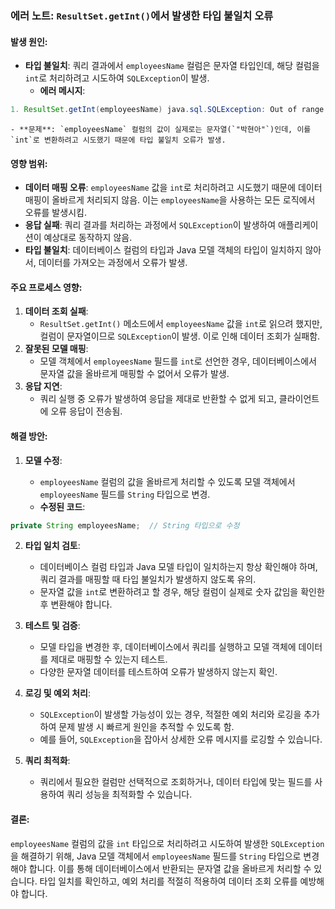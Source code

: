 ### 에러 노트: `ResultSet.getInt()`에서 발생한 타입 불일치 오류

#### 발생 원인:

- **타입 불일치**: 쿼리 결과에서 `employeesName` 컬럼은 문자열 타입인데, 해당 컬럼을 `int`로 처리하려고 시도하여 `SQLException`이 발생.
    - **에러 메시지**:
```java
1. ResultSet.getInt(employeesName) java.sql.SQLException: Out of range value for column 'employeesName': value 박현아
```        
    - **문제**: `employeesName` 컬럼의 값이 실제로는 문자열(`"박현아"`)인데, 이를 `int`로 변환하려고 시도했기 때문에 타입 불일치 오류가 발생.

#### 영향 범위:

- **데이터 매핑 오류**: `employeesName` 값을 `int`로 처리하려고 시도했기 때문에 데이터 매핑이 올바르게 처리되지 않음. 이는 `employeesName`을 사용하는 모든 로직에서 오류를 발생시킴.
- **응답 실패**: 쿼리 결과를 처리하는 과정에서 `SQLException`이 발생하여 애플리케이션이 예상대로 동작하지 않음.
- **타입 불일치**: 데이터베이스 컬럼의 타입과 Java 모델 객체의 타입이 일치하지 않아서, 데이터를 가져오는 과정에서 오류가 발생.

#### 주요 프로세스 영향:

1. **데이터 조회 실패**:
    - `ResultSet.getInt()` 메소드에서 `employeesName` 값을 `int`로 읽으려 했지만, 컬럼이 문자열이므로 `SQLException`이 발생. 이로 인해 데이터 조회가 실패함.
2. **잘못된 모델 매핑**:
    - 모델 객체에서 `employeesName` 필드를 `int`로 선언한 경우, 데이터베이스에서 문자열 값을 올바르게 매핑할 수 없어서 오류가 발생.
3. **응답 지연**:
    - 쿼리 실행 중 오류가 발생하여 응답을 제대로 반환할 수 없게 되고, 클라이언트에 오류 응답이 전송됨.

#### 해결 방안:

1. **모델 수정**:
    
    - `employeesName` 컬럼의 값을 올바르게 처리할 수 있도록 모델 객체에서 `employeesName` 필드를 `String` 타입으로 변경.
    - **수정된 코드**:
```java
private String employeesName;  // String 타입으로 수정
```        
        
        
        
2. **타입 일치 검토**:
    
    - 데이터베이스 컬럼 타입과 Java 모델 타입이 일치하는지 항상 확인해야 하며, 쿼리 결과를 매핑할 때 타입 불일치가 발생하지 않도록 유의.
    - 문자열 값을 `int`로 변환하려고 할 경우, 해당 컬럼이 실제로 숫자 값임을 확인한 후 변환해야 합니다.
3. **테스트 및 검증**:
    
    - 모델 타입을 변경한 후, 데이터베이스에서 쿼리를 실행하고 모델 객체에 데이터를 제대로 매핑할 수 있는지 테스트.
    - 다양한 문자열 데이터를 테스트하여 오류가 발생하지 않는지 확인.
4. **로깅 및 예외 처리**:
    
    - `SQLException`이 발생할 가능성이 있는 경우, 적절한 예외 처리와 로깅을 추가하여 문제 발생 시 빠르게 원인을 추적할 수 있도록 함.
    - 예를 들어, `SQLException`을 잡아서 상세한 오류 메시지를 로깅할 수 있습니다.
5. **쿼리 최적화**:
    
    - 쿼리에서 필요한 컬럼만 선택적으로 조회하거나, 데이터 타입에 맞는 필드를 사용하여 쿼리 성능을 최적화할 수 있습니다.

#### 결론:

`employeesName` 컬럼의 값을 `int` 타입으로 처리하려고 시도하여 발생한 `SQLException`을 해결하기 위해, Java 모델 객체에서 `employeesName` 필드를 `String` 타입으로 변경해야 합니다. 이를 통해 데이터베이스에서 반환되는 문자열 값을 올바르게 처리할 수 있습니다. 타입 일치를 확인하고, 예외 처리를 적절히 적용하여 데이터 조회 오류를 예방해야 합니다.